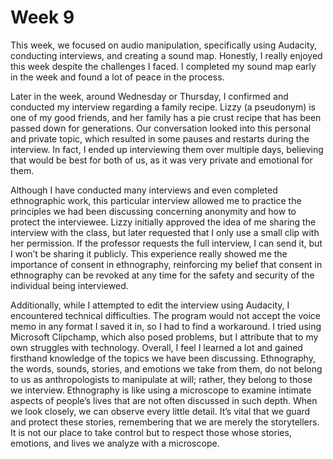 # Week 9
This week, we focused on audio manipulation, specifically using Audacity, conducting interviews, and creating a sound map. Honestly, I really enjoyed this week despite the challenges I faced. I completed my sound map early in the week and found a lot of peace in the process. 

Later in the week, around Wednesday or Thursday, I confirmed and conducted my interview regarding a family recipe. Lizzy (a pseudonym) is one of my good friends, and her family has a pie crust recipe that has been passed down for generations. Our conversation looked into this personal and private topic, which resulted in some pauses and restarts during the interview. In fact, I ended up interviewing them over multiple days, believing that would be best for both of us, as it was very private and emotional for them.

Although I have conducted many interviews and even completed ethnographic work, this particular interview allowed me to practice the principles we had been discussing concerning anonymity and how to protect the interviewee. Lizzy initially approved the idea of me sharing the interview with the class, but later requested that I only use a small clip with her permission. If the professor requests the full interview, I can send it, but I won’t be sharing it publicly. This experience really showed me the importance of consent in ethnography, reinforcing my belief that consent in ethnography can be revoked at any time for the safety and security of the individual being interviewed.

Additionally, while I attempted to edit the interview using Audacity, I encountered technical difficulties. The program would not accept the voice memo in any format I saved it in, so I had to find a workaround. I tried using Microsoft Clipchamp, which also posed problems, but I attribute that to my own struggles with technology. Overall, I feel I learned a lot and gained firsthand knowledge of the topics we have been discussing. Ethnography, the words, sounds, stories, and emotions we take from them, do not belong to us as anthropologists to manipulate at will; rather, they belong to those we interview. Ethnography is like using a microscope to examine intimate aspects of people’s lives that are not often discussed in such depth. When we look closely, we can observe every little detail. It’s vital that we guard and protect these stories, remembering that we are merely the storytellers. It is not our place to take control but to respect those whose stories, emotions, and lives we analyze with a microscope.
